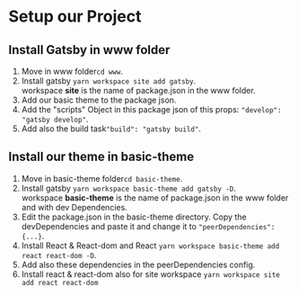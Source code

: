 # Setup our Project

## Install Gatsby in www folder
<ol>
<li>Move in www folder<code>cd www</code>.</li>
<li>Install gatsby <code>yarn workspace site add gatsby</code>.</li>
workspace <b>site</b> is the name of package.json in the www folder.
<li>Add our basic theme to the package json.</li>
<li>Add the "scripts" Object in this package json of this props: 
<code>"develop": "gatsby develop"</code>.</li>
<li>Add also the build task<code>"build": "gatsby build"</code>.</li>
</ol>

## Install our theme in basic-theme
<ol>
<li>Move in basic-theme folder<code>cd basic-theme</code>.</li>
<li>Install gatsby <code>yarn workspace basic-theme add gatsby -D</code>.</li>
workspace <b>basic-theme</b> is the name of package.json in the www folder and with dev Dependencies.
<li>Edit the package.json in the basic-theme directory. Copy the devDependencies and paste it and change it to <code>"peerDependencies": {...}</code>.
</li>
<li>Install React & React-dom and React <code>yarn workspace basic-theme add react react-dom -D</code>.</li>
<li>Add also these dependencies in the peerDependencies config.
<li> Install react & react-dom also for site workspace
<code>yarn workspace site add react react-dom</code>
</li>
</ol>